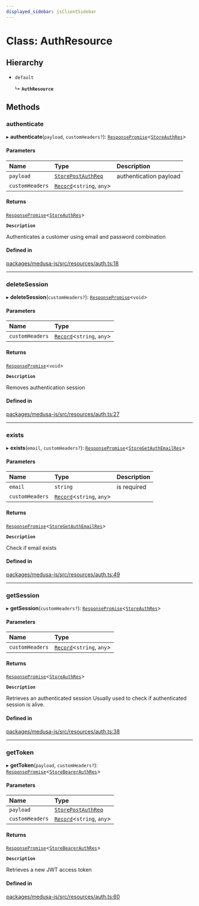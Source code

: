 ```yaml
---
displayed_sidebar: jsClientSidebar
---
```


# Class: AuthResource

## Hierarchy

- `default`

  ↳ **`AuthResource`**

## Methods

### authenticate

▸ **authenticate**(`payload`, `customHeaders?`): [`ResponsePromise`](../modules/internal-12.md#responsepromise)<[`StoreAuthRes`](../modules/internal-8.internal.md#storeauthres)\>

#### Parameters

| Name | Type | Description |
| :------ | :------ | :------ |
| `payload` | [`StorePostAuthReq`](internal-8.internal.StorePostAuthReq.md) | authentication payload |
| `customHeaders` | [`Record`](../modules/internal.md#record)<`string`, `any`\> |  |

#### Returns

[`ResponsePromise`](../modules/internal-12.md#responsepromise)<[`StoreAuthRes`](../modules/internal-8.internal.md#storeauthres)\>

**`Description`**

Authenticates a customer using email and password combination

#### Defined in

[packages/medusa-js/src/resources/auth.ts:18](https://github.com/medusajs/medusa/blob/f15cd596e4/packages/medusa-js/src/resources/auth.ts#L18)

___

### deleteSession

▸ **deleteSession**(`customHeaders?`): [`ResponsePromise`](../modules/internal-12.md#responsepromise)<`void`\>

#### Parameters

| Name | Type |
| :------ | :------ |
| `customHeaders` | [`Record`](../modules/internal.md#record)<`string`, `any`\> |

#### Returns

[`ResponsePromise`](../modules/internal-12.md#responsepromise)<`void`\>

**`Description`**

Removes authentication session

#### Defined in

[packages/medusa-js/src/resources/auth.ts:27](https://github.com/medusajs/medusa/blob/f15cd596e4/packages/medusa-js/src/resources/auth.ts#L27)

___

### exists

▸ **exists**(`email`, `customHeaders?`): [`ResponsePromise`](../modules/internal-12.md#responsepromise)<[`StoreGetAuthEmailRes`](../modules/internal-8.internal.md#storegetauthemailres)\>

#### Parameters

| Name | Type | Description |
| :------ | :------ | :------ |
| `email` | `string` | is required |
| `customHeaders` | [`Record`](../modules/internal.md#record)<`string`, `any`\> |  |

#### Returns

[`ResponsePromise`](../modules/internal-12.md#responsepromise)<[`StoreGetAuthEmailRes`](../modules/internal-8.internal.md#storegetauthemailres)\>

**`Description`**

Check if email exists

#### Defined in

[packages/medusa-js/src/resources/auth.ts:49](https://github.com/medusajs/medusa/blob/f15cd596e4/packages/medusa-js/src/resources/auth.ts#L49)

___

### getSession

▸ **getSession**(`customHeaders?`): [`ResponsePromise`](../modules/internal-12.md#responsepromise)<[`StoreAuthRes`](../modules/internal-8.internal.md#storeauthres)\>

#### Parameters

| Name | Type |
| :------ | :------ |
| `customHeaders` | [`Record`](../modules/internal.md#record)<`string`, `any`\> |

#### Returns

[`ResponsePromise`](../modules/internal-12.md#responsepromise)<[`StoreAuthRes`](../modules/internal-8.internal.md#storeauthres)\>

**`Description`**

Retrieves an authenticated session
Usually used to check if authenticated session is alive.

#### Defined in

[packages/medusa-js/src/resources/auth.ts:38](https://github.com/medusajs/medusa/blob/f15cd596e4/packages/medusa-js/src/resources/auth.ts#L38)

___

### getToken

▸ **getToken**(`payload`, `customHeaders?`): [`ResponsePromise`](../modules/internal-12.md#responsepromise)<[`StoreBearerAuthRes`](../modules/internal-8.internal.md#storebearerauthres)\>

#### Parameters

| Name | Type |
| :------ | :------ |
| `payload` | [`StorePostAuthReq`](internal-8.internal.StorePostAuthReq.md) |
| `customHeaders` | [`Record`](../modules/internal.md#record)<`string`, `any`\> |

#### Returns

[`ResponsePromise`](../modules/internal-12.md#responsepromise)<[`StoreBearerAuthRes`](../modules/internal-8.internal.md#storebearerauthres)\>

**`Description`**

Retrieves a new JWT access token

#### Defined in

[packages/medusa-js/src/resources/auth.ts:60](https://github.com/medusajs/medusa/blob/f15cd596e4/packages/medusa-js/src/resources/auth.ts#L60)

